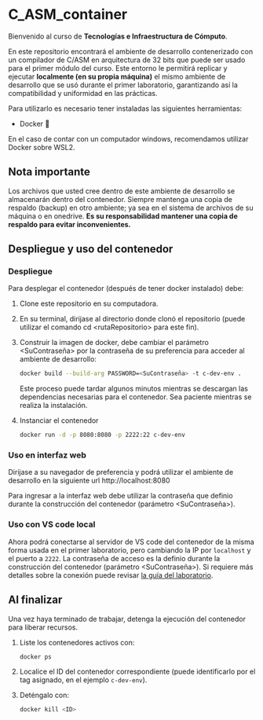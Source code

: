 # C_ASM_container

Bienvenido al curso de **Tecnologías e Infraestructura de Cómputo**.

En este repositorio encontrará el ambiente de desarrollo contenerizado con un compilador de C/ASM en arquitectura de 32 bits que puede ser usado para el primer módulo del curso. 
Este entorno le permitirá replicar y ejecutar **localmente (en su propia máquina)** el mismo ambiente de desarrollo que se usó durante el primer laboratorio, garantizando así la compatibilidad y uniformidad en las prácticas. 

Para utilizarlo es necesario tener instaladas las siguientes herramientas:

- Docker 🐳 

En el caso de contar con un computador windows, recomendamos utilizar Docker sobre WSL2. 

## Nota importante

Los archivos que usted cree dentro de este ambiente de desarrollo se almacenarán dentro del contenedor. Siempre mantenga una copia de respaldo (backup) en otro ambiente; ya sea en el sistema de archivos de su máquina o en onedrive. **Es su responsabilidad mantener una copia de respaldo para evitar inconvenientes.**

## Despliegue y uso del contenedor

### Despliegue

Para desplegar el contenedor (después de tener docker instalado) debe:

1. Clone este repositorio en su computadora.
2. En su terminal, dirijase al directorio donde clonó el repositorio (puede utilizar el comando cd \<rutaRepositorio\> para este fin).
3. Construir la imagen de docker, debe cambiar el parámetro \<SuContraseña\> por la contraseña de su preferencia para acceder al ambiente de desarrollo:

    ```bash
    docker build --build-arg PASSWORD=<SuContraseña> -t c-dev-env .
    ```

    Este proceso puede tardar algunos minutos mientras se descargan las dependencias necesarias para el contenedor. Sea paciente mientras se realiza la instalación.

4. Instanciar el contenedor

    ```bash
    docker run -d -p 8080:8080 -p 2222:22 c-dev-env
    ```
### Uso en interfaz web

Dirijase a su navegador de preferencia y podrá utilizar el ambiente de desarrollo en la siguiente url http://localhost:8080

Para ingresar a la interfaz web debe utilizar la contraseña que definio durante la construcción del contenedor (parámetro \<SuContraseña\>).

### Uso con VS code local

Ahora podrá conectarse al servidor de VS code del contenedor de la misma forma usada en el primer laboratorio, pero cambiando la IP por ```localhost``` y el puerto a ```2222```. La contraseña de acceso es la definio durante la construcción del contenedor (parámetro \<SuContraseña\>).
Si requiere más detalles sobre la conexión puede revisar [la guía del laboratorio](https://github.com/Cursos-Infraestructura-Uniandes/C_ASM_container/wiki/Preparar-conexi%C3%B3n-a-ambiente-de-desarrollo). 

## Al finalizar

Una vez haya terminado de trabajar, detenga la ejecución del contenedor para liberar recursos. 

1. Liste los contenedores activos con: 
    ```bash
    docker ps
    ```
2. Localice el ID del contenedor correspondiente (puede identificarlo por el tag asignado, en el ejemplo ```c-dev-env```).

3. Deténgalo con: 
    ```bash
    docker kill <ID>
    ```
